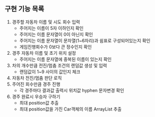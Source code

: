 ## 구현 기능 목록

1. 경주할 자동차 이름 및 시도 회수 입력
    - 주어지는 이름이 5자 이하인지 확인
    - 주어지는 이름 문자열이 0이 아닌지 확인
    - 주어지는 이름 문자열이 문자열(1~6자리)과 쉼표로 구성되어있는지 확인 
    - 게임진행회수가 0보다 큰 정수인지 확인
2. 경주 자동차 이름 및 초기 위치 설정
    - 주어지는 이름 문자열에 중복된 이름이 있는지 확인
3. 차의 개수만큼 전진/멈춤 조건의 랜덤값 생성 및 입력
   - 랜덤값이 1~9 사이의 값인지 체크
4. 자동차 전진/멈춤 판단 로직
5. 주어진 회수만큼 경주 진행
   - 각 경주마다 결과값 출력시 위치값 hyphen 문자변경 확인
6. 경주 완료시 우승자 구하기
   - 최대 position값 추출
   - 최대 position값을 가진 Car객체의 이름 ArrayList<String> 추출